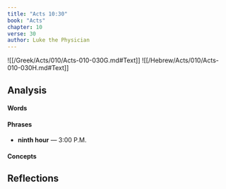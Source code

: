 ```yaml
---
title: "Acts 10:30"
book: "Acts"
chapter: 10
verse: 30
author: Luke the Physician
---
```

![[/Greek/Acts/010/Acts-010-030G.md#Text]]
![[/Hebrew/Acts/010/Acts-010-030H.md#Text]]

## Analysis

#### Words

#### Phrases
- **ninth hour** — 3:00 P.M.

#### Concepts

## Reflections
